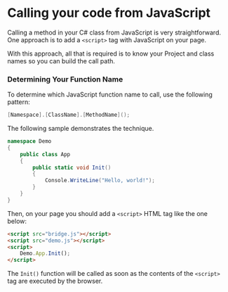 # Calling your code from JavaScript

Calling a method in your C# class from JavaScript is very straightforward. One approach is to add a `<script>` tag with JavaScript on your page.

With this approach, all that is required is to know your Project and class names so you can build the call path.

### Determining Your Function Name

To determine which JavaScript function name to call, use the following pattern:

```csharp
[Namespace].[ClassName].[MethodName]();
```

The following sample demonstrates the technique.

```csharp
namespace Demo
{
    public class App
    {
        public static void Init()
        {
            Console.WriteLine("Hello, world!");
        }
    }
}
```

Then, on your page you should add a `<script>` HTML tag like the one below:

```html
<script src="bridge.js"></script>
<script src="demo.js"></script>
<script>
    Demo.App.Init();
</script>
```

The `Init()` function will be called as soon as the contents of the `<script>` tag are executed by the browser.